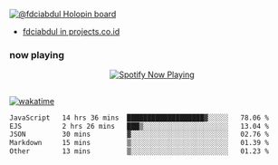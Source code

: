 [![@fdciabdul Holopin board](https://holopin.io/api/user/board?user=fdciabdul)](https://holopin.io/@fdciabdul)

- [fdciabdul in projects.co.id](https://projects.co.id/public/browse_users/view/496e26/fdciabdul)

### now playing 

<p align="center">
  <a href="https://open.spotify.com/user/31ljmyymhthokwewwcd6dsdmvprm" target="_blank"><img src="https://novatorem-psi-rosy.vercel.app/api/spotify" alt="Spotify Now Playing"/></a>
</p>

##

[![wakatime](https://wakatime.com/badge/user/87646243-158a-4241-a3cb-668e1fa2dbb8.svg)](https://wakatime.com/@87646243-158a-4241-a3cb-668e1fa2dbb8)
<!--START_SECTION:waka-->

```txt
JavaScript   14 hrs 36 mins  ███████████████████▓░░░░░   78.06 %
EJS          2 hrs 26 mins   ███▒░░░░░░░░░░░░░░░░░░░░░   13.04 %
JSON         30 mins         ▓░░░░░░░░░░░░░░░░░░░░░░░░   02.76 %
Markdown     15 mins         ▒░░░░░░░░░░░░░░░░░░░░░░░░   01.39 %
Other        13 mins         ▒░░░░░░░░░░░░░░░░░░░░░░░░   01.23 %
```

<!--END_SECTION:waka-->

